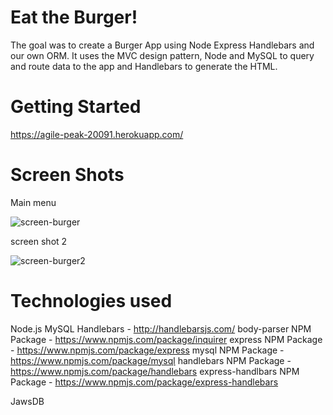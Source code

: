 # Eat the Burger!

The goal was to create a Burger App using Node Express Handlebars and our own ORM. It uses the MVC design pattern, Node and MySQL to query and route data to the app and Handlebars to generate the HTML.

# Getting Started

https://agile-peak-20091.herokuapp.com/



# Screen Shots

Main menu

![screen-burger](https://user-images.githubusercontent.com/26443871/32754930-c9f72558-c887-11e7-9f95-9fd65ab00a89.PNG)

screen shot 2


![screen-burger2](https://user-images.githubusercontent.com/26443871/32754941-d30e04fe-c887-11e7-946d-9836191c2049.PNG)

# Technologies used

Node.js
MySQL
Handlebars - http://handlebarsjs.com/
body-parser NPM Package - https://www.npmjs.com/package/inquirer
express NPM Package - https://www.npmjs.com/package/express
mysql NPM Package - https://www.npmjs.com/package/mysql
handlebars NPM Package - https://www.npmjs.com/package/handlebars
express-handlbars NPM Package - https://www.npmjs.com/package/express-handlebars

JawsDB 

